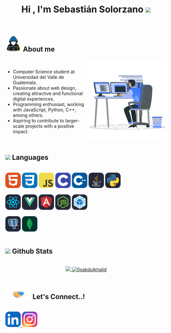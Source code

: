 
<h1 align="center"><b>Hi , I'm Sebastián Solorzano </b><img src="https://media.giphy.com/media/hvRJCLFzcasrR4ia7z/giphy.gif" width="35"></h1>
<!--  -->
<br>
	
## <img src = "https://github.com/Sebas021210/Sebas021210/blob/630526b12ff275270eba0f621d11adb92eea047f/icons/about_me.gif" width = 50px> **About me**

<picture> <img align="right" src="https://github.com/0xAbdulKhalid/0xAbdulKhalid/raw/main/assets/mdImages/Right_Side.gif" width = 250px></picture>

<br>

- Computer Science student at Universidad del Valle de Guatemala.
- Passionate about web design, creating attractive and functional digital experiences.
- Programming enthusiast, working with JavaScript, Python, C++, among others.
- Aspiring to contribute to larger-scale projects with a positive impact.

<br>

## <img src="https://media2.giphy.com/media/QssGEmpkyEOhBCb7e1/giphy.gif?cid=ecf05e47a0n3gi1bfqntqmob8g9aid1oyj2wr3ds3mg700bl&rid=giphy.gif" width ="25"><b> Languages</b>
<br>
<div display="flex">
<img src="https://github.com/Sebas021210/Sebas021210/blob/2ad5b38d7873ba3cca08dec30591462b075499dd/icons/HTML.svg" width="48">
<img src="https://github.com/Sebas021210/Sebas021210/blob/2ad5b38d7873ba3cca08dec30591462b075499dd/icons/CSS.svg" width="48">
<img src="https://github.com/Sebas021210/Sebas021210/blob/2ad5b38d7873ba3cca08dec30591462b075499dd/icons/JavaScript.svg" width="48">
<img src="https://github.com/Sebas021210/Sebas021210/blob/2ad5b38d7873ba3cca08dec30591462b075499dd/icons/C.svg" width="48">
<img src="https://github.com/Sebas021210/Sebas021210/blob/2ad5b38d7873ba3cca08dec30591462b075499dd/icons/CPP.svg" width="48">
<img src="https://github.com/Sebas021210/Sebas021210/blob/2ad5b38d7873ba3cca08dec30591462b075499dd/icons/Java-Dark.svg" width="48">
<img src="https://github.com/Sebas021210/Sebas021210/blob/2ad5b38d7873ba3cca08dec30591462b075499dd/icons/Python.svg" width="48">
</div>

<br>

<div display="flex">
<img src="https://github.com/Sebas021210/Sebas021210/blob/2ad5b38d7873ba3cca08dec30591462b075499dd/icons/React.svg" width="48">
<img src="https://github.com/Sebas021210/Sebas021210/blob/2ad5b38d7873ba3cca08dec30591462b075499dd/icons/VueJS.svg" width="48">
<img src="https://github.com/Sebas021210/Sebas021210/blob/2ad5b38d7873ba3cca08dec30591462b075499dd/icons/Angular.svg" width="48">
<img src="https://github.com/Sebas021210/Sebas021210/blob/2ad5b38d7873ba3cca08dec30591462b075499dd/icons/NodeJS.svg" width="48">
<img src="https://github.com/Sebas021210/Sebas021210/blob/2ad5b38d7873ba3cca08dec30591462b075499dd/icons/Webpack.svg" width="48">
</div>

<br>

<div display="flex">
<img src="https://github.com/Sebas021210/Sebas021210/blob/2ad5b38d7873ba3cca08dec30591462b075499dd/icons/PostgreSQL.svg" width="48">
<img src="https://github.com/Sebas021210/Sebas021210/blob/2ad5b38d7873ba3cca08dec30591462b075499dd/icons/MongoDB.svg" width="48">
</div>

<br>

## <img src="https://media.giphy.com/media/iY8CRBdQXODJSCERIr/giphy.gif" width="35"><b> Github Stats </b>
<br>

<div align="center">

<a href="https://github.com/0xabdulkhalid/">
  <img src="https://github-readme-stats.vercel.app/api?username=Sebas021210&include_all_commits=true&count_private=true&show_icons=true&line_height=20&title_color=7A7ADB&icon_color=2234AE&text_color=D3D3D3&bg_color=0,000000,130F40" width="450"/>
  <img src="https://github-readme-stats.vercel.app/api/top-langs?username=Sebas021210&show_icons=true&locale=en&layout=compact&line_height=20&title_color=7A7ADB&icon_color=2234AE&text_color=D3D3D3&bg_color=0,000000,130F40" width="375"  alt="0xabdulkhalid"/>

</a>
</div>

<br>

## <img src="https://github.com/Sebas021210/Sebas021210/blob/630526b12ff275270eba0f621d11adb92eea047f/icons/handshake.gif" width ="80"><b> Let's Connect..!</b>
<br>
<div display="flex">
<a href="https://www.linkedin.com/in/sebasti%C3%A1n-jos%C3%A9-solorzano-p%C3%A9rez-7544b9205/"><img src="https://github.com/Sebas021210/Sebas021210/blob/2ad5b38d7873ba3cca08dec30591462b075499dd/icons/LinkedIn.svg" width="48"/>
<a href="https://www.instagram.com/sebass.sp/"><img src="https://github.com/Sebas021210/Sebas021210/blob/2ad5b38d7873ba3cca08dec30591462b075499dd/icons/Instagram.svg" width="48"/>
</div>

